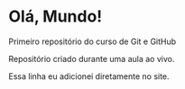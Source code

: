 # Olá, Mundo!
 Primeiro repositório do curso de Git e GitHub

Repositório criado durante uma aula ao vivo.

Essa linha eu adicionei diretamente no site. 
